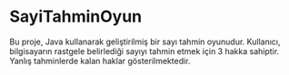 # SayiTahminOyun
Bu proje, Java kullanarak geliştirilmiş bir sayı tahmin oyunudur. Kullanıcı, bilgisayarın rastgele belirlediği sayıyı tahmin etmek için 3 hakka sahiptir. Yanlış tahminlerde kalan haklar gösterilmektedir.
